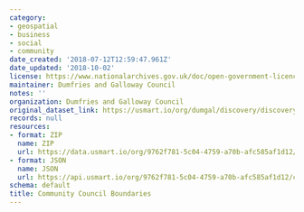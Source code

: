 ```yaml
---
category:
- geospatial
- business
- social
- community
date_created: '2018-07-12T12:59:47.961Z'
date_updated: '2018-10-02'
license: https://www.nationalarchives.gov.uk/doc/open-government-licence/version/3/
maintainer: Dumfries and Galloway Council
notes: ''
organization: Dumfries and Galloway Council
original_dataset_link: https://usmart.io/org/dumgal/discovery/discovery-view-detail/1efec530-bc75-40c3-8578-e263b5d750ab
records: null
resources:
- format: ZIP
  name: ZIP
  url: https://data.usmart.io/org/9762f781-5c04-4759-a70b-afc585af1d12/resource?resourceGUID=8479d7d9-5c9a-4415-afff-46ddbc164fcb
- format: JSON
  name: JSON
  url: https://api.usmart.io/org/9762f781-5c04-4759-a70b-afc585af1d12/cd71ccc9-9e96-473b-b542-063aa16acfc1/1/urql
schema: default
title: Community Council Boundaries
---
```

